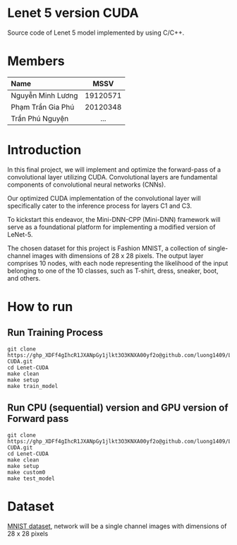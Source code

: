 # Lenet 5 version CUDA 
Source code of Lenet 5 model implemented by using C/C++.

# Members
|Name       |MSSV    |    
|:----------------|:------:|
|Nguyễn Minh Lương|19120571|
|Phạm Trần Gia Phú|20120348|
|Trần Phú Nguyện|...|

# Introduction
In this final project, we will implement and optimize the forward-pass of a convolutional layer utilizing CUDA. Convolutional layers are fundamental components of convolutional neural networks (CNNs).

Our optimized CUDA implementation of the convolutional layer will specifically cater to the inference process for layers C1 and C3.

To kickstart this endeavor, the Mini-DNN-CPP (Mini-DNN) framework will serve as a foundational platform for implementing a modified version of LeNet-5.

The chosen dataset for this project is Fashion MNIST, a collection of single-channel images with dimensions of 28 x 28 pixels. The output layer comprises 10 nodes, with each node representing the likelihood of the input belonging to one of the 10 classes, such as T-shirt, dress, sneaker, boot, and others.

# How to run
## Run Training Process
```shell
git clone https://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@github.com/luong1409/Lenet-CUDA.git
cd Lenet-CUDA
make clean
make setup
make train_model
```

## Run CPU (sequential) version and GPU version of Forward pass
```shell
git clone https://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@github.com/luong1409/Lenet-CUDA.git
cd Lenet-CUDA
make clean
make setup
make custom0
make test_model
```

# Dataset
[MNIST dataset](https://github.com/zalandoresearch/fashion-mnist), network will be a single channel images with dimensions of 28 x 28 pixels
